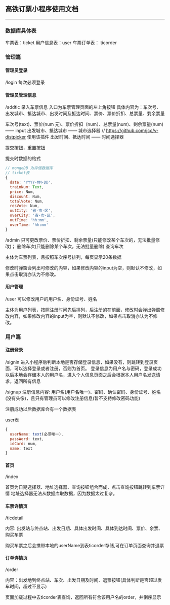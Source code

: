 ## 高铁订票小程序使用文档
***

### 数据库具体表

车票表：ticket
用户信息表：user
车票订单表： ticorder

### 管理篇

#### 管理员登录

/login
每次必须登录

#### 管理员管理信息

/addtic
录入车票信息 入口为车票管理页面的左上角按钮
具体内容为：车次号、出发城市、抵达城市、出发时间及抵达时间、票价、票价折扣、总票量、剩余票量

车次号(text)、票价(num 元)、票价折扣（num）、总票量(num)、剩余票量(num) —— input
出发城市、抵达城市 —— 城市选择器  // https://github.com/jcc/v-distpicker  使用该插件
出发时间、抵达时间 —— 时间选择器  

提交按钮，重置按钮

提交时数据的格式

```js
// mongoDB 为存储数据库
// ticket表
{
  date: 'YYYY-MM-DD',
  trainNum: Text,
  price: Num,
  discount: Num,
  totalVote: Num,
  resVote: Num,
  outCity: '省-市-区',
  overCity: '省-市-区',
  outTime: 'hh:mm',
  overTime: 'hh:mm'
}
```

/admin
只可更改票价、票价折扣、剩余票量(只能修改某个车次的，无法批量修改)；
删除车次(只能删除某个车次，无法批量删除)
查询车次

主体为车票列表，且按照车次序号排列，每页显示20条数据

修改时弹窗会列出可修改的内容，如果修改内容的input为空，则默认不修改，如果点击取消亦认为不修改。

#### 用户管理

/user
可以修改用户的用户名、身份证号、姓名

主体为用户列表，按照注册时间先后排列，后注册的在前面，修改时会弹出弹窗修改内容，如果修改内容的input为空，则默认不修改，如果点击取消亦认为不修改。

### 用户篇

#### 注册登录

/signin
进入小程序后判断本地是否存储登录信息，如果没有，则跳转到登录页面，可以选择登录或者注册，否则为首页。
登录信息为用户名与密码，登录成功以后本地会存储本人的用户名，进入个人信息页面之后会根据本人用户名发送请求，返回所有信息

/signup
注册信息内容: 用户名(用户名唯一)、密码、确认密码、身份证号、姓名(没有头像)，且只有管理员可以修改注册信息(暂不支持修改密码功能)

注册成功以后数据库会有一个数据表

user表
```js
{
  userName: text(必须唯一),
  passWord: text,
  idCard: num,
  name: text
}
```

#### 首页
/index

首页为日期选择器、地址选择器、查询按钮组合而成，点击查询按钮跳转到车票详情
地址选择器无法从数据库取数据，因为数据太过复杂。

#### 车票详情页
/ticdetail

内容: 出发站与终点站、出发日期、具体出发时间、具体到达时间、票价、余票、购买车票

购买车票之后会携带本地的userName到表ticorder存储,可在订单页面查询并退票

#### 订单详情页
/order

内容：出发地到终点站、车次、出发日期及时间、退票按钮(具体判断是否超过发车时间，超过不显示)

页面加载过程中去ticorder表查询，返回所有符合该用户名的order，并倒序显示